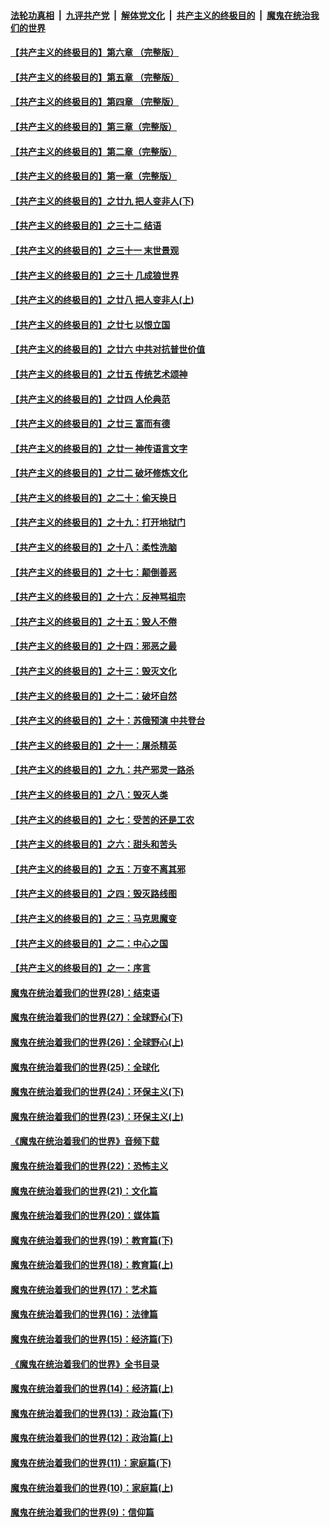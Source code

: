 ####  [法轮功真相](../../../../basic/blob/master/README.md?t=04020230) &nbsp;|&nbsp; [九评共产党](../../../../9ping.md/blob/master/README.md?t=04020230) &nbsp;|&nbsp; [解体党文化](../../../../jtdwh.md/blob/master/README.md?t=04020230)  &nbsp;|&nbsp; [共产主义的终极目的](../../../../gczydzjmd.md/blob/master/README.md?t=04020230) &nbsp;|&nbsp; [魔鬼在统治我们的世界](../../../../mgztzwmdsj.md/blob/master/README.md?t=04020230) 

#### [【共产主义的终极目的】第六章 （完整版）](../pages/nsc422/n11428913.md?t=04020230) 

#### [【共产主义的终极目的】第五章 （完整版）](../pages/nsc422/n11428912.md?t=04020230) 

#### [【共产主义的终极目的】第四章 （完整版）](../pages/nsc422/n11428907.md?t=04020230) 

#### [【共产主义的终极目的】第三章（完整版）](../pages/nsc422/n11428848.md?t=04020230) 

#### [【共产主义的终极目的】第二章（完整版）](../pages/nsc422/n11428831.md?t=04020230) 

#### [【共产主义的终极目的】第一章（完整版）](../pages/nsc422/n11417651.md?t=04020230) 

#### [【共产主义的终极目的】之廿九 把人变非人(下)](../pages/nsc422/n11344140.md?t=04020230) 

#### [【共产主义的终极目的】之三十二 结语](../pages/nsc422/n11360535.md?t=04020230) 

#### [【共产主义的终极目的】之三十一 末世景观](../pages/nsc422/n11351129.md?t=04020230) 

#### [【共产主义的终极目的】之三十 几成狼世界](../pages/nsc422/n11348280.md?t=04020230) 

#### [【共产主义的终极目的】之廿八 把人变非人(上)](../pages/nsc422/n11340492.md?t=04020230) 

#### [【共产主义的终极目的】之廿七 以恨立国](../pages/nsc422/n11336944.md?t=04020230) 

#### [【共产主义的终极目的】之廿六 中共对抗普世价值](../pages/nsc422/n11324785.md?t=04020230) 

#### [【共产主义的终极目的】之廿五 传统艺术颂神](../pages/nsc422/n11296396.md?t=04020230) 

#### [【共产主义的终极目的】之廿四 人伦典范](../pages/nsc422/n11296397.md?t=04020230) 

#### [【共产主义的终极目的】之廿三 富而有德](../pages/nsc422/n11283598.md?t=04020230) 

#### [【共产主义的终极目的】之廿一 神传语言文字](../pages/nsc422/n11263265.md?t=04020230) 

#### [【共产主义的终极目的】之廿二 破坏修炼文化](../pages/nsc422/n11245728.md?t=04020230) 

#### [【共产主义的终极目的】之二十：偷天换日](../pages/nsc422/n11238846.md?t=04020230) 

#### [【共产主义的终极目的】之十九：打开地狱门](../pages/nsc422/n11206376.md?t=04020230) 

#### [【共产主义的终极目的】之十八：柔性洗脑](../pages/nsc422/n11199994.md?t=04020230) 

#### [【共产主义的终极目的】之十七：颠倒善恶](../pages/nsc422/n11179782.md?t=04020230) 

#### [【共产主义的终极目的】之十六：反神骂祖宗](../pages/nsc422/n11166798.md?t=04020230) 

#### [【共产主义的终极目的】之十五：毁人不倦](../pages/nsc422/n11166792.md?t=04020230) 

#### [【共产主义的终极目的】之十四：邪恶之最](../pages/nsc422/n11150249.md?t=04020230) 

#### [【共产主义的终极目的】之十三：毁灭文化](../pages/nsc422/n11135227.md?t=04020230) 

#### [【共产主义的终极目的】之十二：破坏自然](../pages/nsc422/n11135214.md?t=04020230) 

#### [【共产主义的终极目的】之十：苏俄预演 中共登台](../pages/nsc422/n11118424.md?t=04020230) 

#### [【共产主义的终极目的】之十一：屠杀精英](../pages/nsc422/n11118442.md?t=04020230) 

#### [【共产主义的终极目的】之九：共产邪灵一路杀](../pages/nsc422/n11114139.md?t=04020230) 

#### [【共产主义的终极目的】之八：毁灭人类](../pages/nsc422/n11108503.md?t=04020230) 

#### [【共产主义的终极目的】之七：受苦的还是工农](../pages/nsc422/n11101809.md?t=04020230) 

#### [【共产主义的终极目的】之六：甜头和苦头](../pages/nsc422/n11096971.md?t=04020230) 

#### [【共产主义的终极目的】之五：万变不离其邪](../pages/nsc422/n11091285.md?t=04020230) 

#### [【共产主义的终极目的】之四：毁灭路线图](../pages/nsc422/n11086284.md?t=04020230) 

#### [【共产主义的终极目的】之三：马克思魔变](../pages/nsc422/n11061941.md?t=04020230) 

#### [【共产主义的终极目的】之二：中心之国](../pages/nsc422/n11047728.md?t=04020230) 

#### [【共产主义的终极目的】之一：序言](../pages/nsc422/n11086077.md?t=04020230) 

#### [魔鬼在统治着我们的世界(28)：结束语](../pages/nsc422/n10936246.md?t=04020230) 

#### [魔鬼在统治着我们的世界(27)：全球野心(下)](../pages/nsc422/n10928319.md?t=04020230) 

#### [魔鬼在统治着我们的世界(26)：全球野心(上)](../pages/nsc422/n10900318.md?t=04020230) 

#### [魔鬼在统治着我们的世界(25)：全球化](../pages/nsc422/n10788205.md?t=04020230) 

#### [魔鬼在统治着我们的世界(24)：环保主义(下)](../pages/nsc422/n10695307.md?t=04020230) 

#### [魔鬼在统治着我们的世界(23)：环保主义(上)](../pages/nsc422/n10688613.md?t=04020230) 

#### [《魔鬼在统治着我们的世界》音频下载](../pages/nsc422/n10635553.md?t=04020230) 

#### [魔鬼在统治着我们的世界(22)：恐怖主义](../pages/nsc422/n10614727.md?t=04020230) 

#### [魔鬼在统治着我们的世界(21)：文化篇](../pages/nsc422/n10597706.md?t=04020230) 

#### [魔鬼在统治着我们的世界(20)：媒体篇](../pages/nsc422/n10586579.md?t=04020230) 

#### [魔鬼在统治着我们的世界(19)：教育篇(下)](../pages/nsc422/n10564808.md?t=04020230) 

#### [魔鬼在统治着我们的世界(18)：教育篇(上)](../pages/nsc422/n10526970.md?t=04020230) 

#### [魔鬼在统治着我们的世界(17)：艺术篇](../pages/nsc422/n10499093.md?t=04020230) 

#### [魔鬼在统治着我们的世界(16)：法律篇](../pages/nsc422/n10485969.md?t=04020230) 

#### [魔鬼在统治着我们的世界(15)：经济篇(下)](../pages/nsc422/n10469975.md?t=04020230) 

#### [《魔鬼在统治着我们的世界》全书目录](../pages/nsc422/n10464261.md?t=04020230) 

#### [魔鬼在统治着我们的世界(14)：经济篇(上)](../pages/nsc422/n10457370.md?t=04020230) 

#### [魔鬼在统治着我们的世界(13)：政治篇(下)](../pages/nsc422/n10448270.md?t=04020230) 

#### [魔鬼在统治着我们的世界(12)：政治篇(上)](../pages/nsc422/n10444576.md?t=04020230) 

#### [魔鬼在统治着我们的世界(11)：家庭篇(下)](../pages/nsc422/n10440961.md?t=04020230) 

#### [魔鬼在统治着我们的世界(10)：家庭篇(上)](../pages/nsc422/n10435448.md?t=04020230) 

#### [魔鬼在统治着我们的世界(9)：信仰篇](../pages/nsc422/n10432159.md?t=04020230) 

